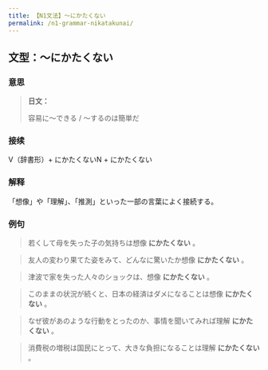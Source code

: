 ```yaml
---
title: 【N1文法】〜にかたくない
permalink: /n1-grammar-nikatakunai/
---
```


## 文型：〜にかたくない

### 意思

> **日文：**
> 
> 容易に〜できる / 〜するのは簡単だ


### 接续

V（辞書形）+ にかたくないN + にかたくない

### 解释

「想像」や「理解」、「推測」といった一部の言葉によく接続する。

### 例句

> 若くして母を失った子の気持ちは想像 **にかたくない** 。

> 友人の変わり果てた姿をみて、どんなに驚いたか想像 **にかたくない** 。

> 津波で家を失った人々のショックは、想像 **にかたくない** 。

> このままの状況が続くと、日本の経済はダメになることは想像 **にかたくない** 。

> なぜ彼があのような行動をとったのか、事情を聞いてみれば理解 **にかたくない** 。

> 消費税の増税は国民にとって、大きな負担になることは理解 **にかたくない** 。

